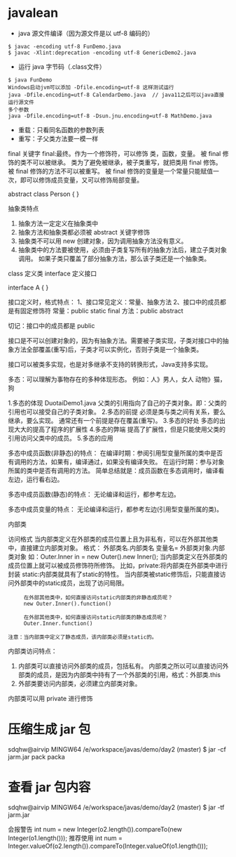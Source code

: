 # javalean

* java 源文件编译（因为源文件是以 utf-8 编码的）

```
$ javac -encoding utf-8 FunDemo.java
$ javac -Xlint:deprecation -encoding utf-8 GenericDemo2.java
```

* 运行 java 字节码（.class文件）

```
$ java FunDemo
Windows启动jvm可以添加 -Dfile.encoding=utf-8 这样测试运行 
java -Dfile.encoding=utf-8 CalendarDemo.java  // java11之后可以java直接运行源文件
多个参数
java -Dfile.encoding=utf-8 -Dsun.jnu.encoding=utf-8 MathDemo.java
```

* 重载：只看同名函数的参数列表
* 重写：子父类方法要一模一样

final 关键字
final:最终。作为一个修饰符，可以修饰 类，函数，变量。
被 final 修饰的类不可以被继承。
类为了避免被继承，被子类重写，就把类用 final 修饰。
被 final 修饰的方法不可以被重写。
被 final 修饰的变量是一个常量只能赋值一次，即可以修饰成员变量，又可以修饰局部变量。

abstract class Person
{
}

抽象类特点
1. 抽象方法一定定义在抽象类中
2. 抽象方法和抽象类都必须被 abstract 关键字修饰
3. 抽象类不可以用 new 创建对象，因为调用抽象方法没有意义。
4. 抽象类中的方法要被使用，必须由子类复写所有的抽象方法后，建立子类对象调用。
   如果子类只覆盖了部分抽象方法，那么该子类还是一个抽象类。


class 定义类
interface 定义接口

interface A 
{
}

接口定义时，格式特点：
1、接口常见定义：常量、抽象方法
2、接口中的成员都是有固定修饰符
    常量：public static final
    方法：public abstract

切记：接口中的成员都是 public

接口是不可以创建对象的，因为有抽象方法。需要被子类实现，子类对接口中的抽象方法全部覆盖(重写)后，子类才可以实例化，否则子类是一个抽象类。

接口可以被类多实现，也是对多继承不支持的转换形式，Java支持多实现。

多态：可以理解为事物存在的多种体现形态。
例如：人》男人，女人   动物》猫，狗

1.多态的体现 DuotaiDemo1.java
    父类的引用指向了自己的子类对象。即：父类的引用也可以接受自己的子类对象。
2.多态的前提
    必须是类与类之间有关系，要么继承，要么实现。
    通常还有一个前提是存在覆盖(重写)。
3.多态的好处
    多态的出现大大的提高了程序的扩展性
4.多态的弊端
    提高了扩展性，但是只能使用父类的引用访问父类中的成员。
5.多态的应用

多态中成员函数(非静态)的特点：
在编译时期：参阅引用型变量所属的类中是否有调用的方法，如果有，编译通过，如果没有编译失败。
在运行时期：参与对象所属的类中是否有调用的方法。
简单总结就是：成员函数在多态调用时，编译看左边，运行看右边。

多态中成员函数(静态)的特点：
无论编译和运行，都参考左边。

多态中成员变量的特点：
无论编译和运行，都参考左边(引用型变量所属的类)。


内部类

访问格式
当内部类定义在外部类的成员位置上且为非私有，可以在外部其他类中，直接建立内部类对象。
格式： 外部类名.内部类名 变量名= 外部类对象.内部类对象 如：Outer.Inner in = new Outer().new Inner();
当内部类定义在外部类的成员位置上就可以被成员修饰符所修饰。
    比如，private:将内部类在外部类中进行封装
         static:内部类就具有了static的特性。
         当内部类被static修饰后，只能直接访问外部类中的static成员，出现了访问局限。

         在外部其他类中，如何直接访问static内部类的非静态成员呢？
         new Outer.Inner().function()

         在外部其他类中，如何直接访问static内部类的静态成员呢？
         Outer.Inner.function()

    注意：当内部类中定义了静态成员，该内部类必须是static的。


内部类访问特点：
1. 内部类可以直接访问外部类的成员，包括私有。
    内部类之所以可以直接访问外部类的成员，是因为内部类中持有了一个外部类的引用，格式：外部类.this
2. 外部类要访问内部类，必须建立内部类对象。

内部类可以用 private 进行修饰


# 压缩生成 jar 包
sdqhw@airvip MINGW64 /e/workspace/javas/demo/day2 (master)
$ jar -cf jarm.jar pack packa

# 查看 jar 包内容
sdqhw@airvip MINGW64 /e/workspace/javas/demo/day2 (master)
$ jar -tf jarm.jar


会报警告 int num = new Integer(o2.length()).compareTo(new Integer(o1.length()));
推荐使用 int num = Integer.valueOf(o2.length()).compareTo(Integer.valueOf(o1.length()));